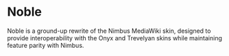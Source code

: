 # Noble
Noble is a ground-up rewrite of the Nimbus MediaWiki skin, designed to provide interoperability with the Onyx and Trevelyan skins while maintaining feature parity with Nimbus.
